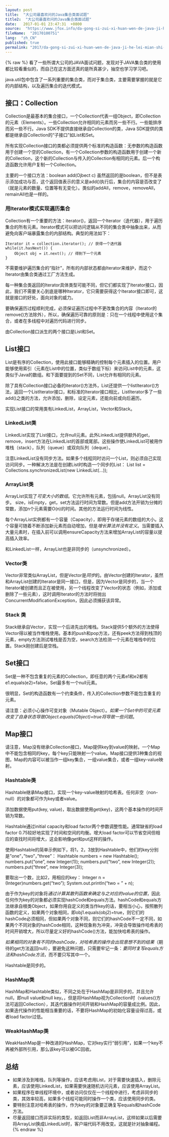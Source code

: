 ```yaml
---
layout: post
title:  "大公司最喜欢问的Java集合类面试题"
title2:  "大公司最喜欢问的Java集合类面试题"
date:   2017-01-01 23:47:31  +0800
source:  "https://www.jfox.info/da-gong-si-zui-xi-huan-wen-de-java-ji-he-lei-mian-shi-ti.html"
fileName:  "20170100751"
lang:  "zh_CN"
published: true
permalink: "2017/da-gong-si-zui-xi-huan-wen-de-java-ji-he-lei-mian-shi-ti.html"
---
```

{% raw %}
看了一些所谓大公司的JAVA面试问题，发现对于JAVA集合类的使用都比较看重似的，而自己在这方面还真的是所真甚少，抽空也学习学习吧。

java.util包中包含了一系列重要的集合类，而对于集合类，主要需要掌握的就是它的内部结构，以及遍历集合的迭代模式。

## 接口：Collection

Collection是最基本的集合接口，一个Collection代表一组Object，即Collection的元素（Elements）。一些Collection允许相同的元素而另一些不行。一些能排序而另一些不行。Java SDK不提供直接继承自Collection的类，Java SDK提供的类都是继承自Collection的“子接口”如List和Set。

所有实现Collection接口的类都必须提供两个标准的构造函数：无参数的构造函数用于创建一个空的Collection，有一个Collection参数的构造函数用于创建一个新的Collection，这个新的Collection与传入的Collection有相同的元素。后一个构造函数允许用户复制一个Collection。

主要的一个接口方法：boolean add(Ojbect c)
虽然返回的是boolean，但不是表示添加成功与否，这个返回值表示的意义是add()执行后，集合的内容是否改变了（就是元素的数量、位置等有无变化）。类似的addAll，remove，removeAll，remainAll也是一样的。

### 用Iterator模式实现遍历集合

Collection有一个重要的方法：iterator()，返回一个Iterator（迭代器），用于遍历集合的所有元素。Iterator模式可以把访问逻辑从不同的集合类中抽象出来，从而避免向客户端暴露集合的内部结构。典型的用法如下：

    Iterator it = collection.iterator(); // 获得一个迭代器
    while(it.hasNext()) {
        Object obj = it.next(); // 得到下一个元素
    }

不需要维护遍历集合的“指针”，所有的内部状态都由Iterator来维护，而这个Iterator由集合类通过工厂方法生成。

每一种集合类返回的Iterator具体类型可能不同，但它们都实现了Iterator接口，因此，我们不需要关心到底是哪种Iterator，它只需要获得这个Iterator接口即可，这就是接口的好处，面向对象的威力。

要确保遍历过程顺利完成，必须保证遍历过程中不更改集合的内容（Iterator的remove()方法除外），所以，确保遍历可靠的原则是：只在一个线程中使用这个集合，或者在多线程中对遍历代码进行同步。

由Collection接口派生的两个接口是List和Set。

## List接口

List是有序的Collection，使用此接口能够精确的控制每个元素插入的位置。用户能够使用索引（元素在List中的位置，类似于数组下标）来访问List中的元素，这类似于Java的数组。和下面要提到的Set不同，List允许有相同的元素。

除了具有Collection接口必备的iterator()方法外，List还提供一个listIterator()方法，返回一个ListIterator接口，和标准的Iterator接口相比，ListIterator多了一些add()之类的方法，允许添加，删除，设定元素，还能向前或向后遍历。

实现List接口的常用类有LinkedList，ArrayList，Vector和Stack。

### LinkedList类

LinkedList实现了List接口，允许null元素。此外LinkedList提供额外的get，remove，insert方法在LinkedList的首部或尾部。这些操作使LinkedList可被用作堆栈（stack），队列（queue）或双向队列（deque）。

注意LinkedList没有同步方法。如果多个线程同时访问一个List，则必须自己实现访问同步。一种解决方法是在创建List时构造一个同步的List：
List list = Collections.synchronizedList(new LinkedList(…));

### ArrayList类

ArrayList实现了*可变大小的数组*。它允许所有元素，包括null。ArrayList没有同步。
size，isEmpty，get，set方法运行时间为常数。但是add方法开销为分摊的常数，添加n个元素需要O(n)的时间。其他的方法运行时间为线性。

每个ArrayList实例都有一个容量（Capacity），即用于存储元素的数组的大小。这个容量可随着不断添加新元素而自动增加，但是*增长算法并没有定义*。当需要插入大量元素时，在插入前可以调用ensureCapacity方法来增加ArrayList的容量以提高插入效率。

和LinkedList一样，ArrayList也是非同步的（unsynchronized）。

### Vector类

Vector非常类似ArrayList，但是Vector是*同步*的。由Vector创建的Iterator，虽然和ArrayList创建的Iterator是同一接口，但是，因为Vector是同步的，当一个Iterator被创建而且正在被使用，另一个线程改变了Vector的状态（例如，添加或删除了一些元素），这时调用Iterator的方法时将抛出ConcurrentModificationException，因此必须捕获该异常。

### Stack 类

Stack继承自Vector，实现一个后进先出的堆栈。Stack提供5个额外的方法使得Vector得以被当作堆栈使用。基本的push和pop方法，还有peek方法得到栈顶的元素，empty方法测试堆栈是否为空，search方法检测一个元素在堆栈中的位置。Stack刚创建后是空栈。

## Set接口

Set是一种不包含重复的元素的Collection，即任意的两个元素e1和e2都有e1.equals(e2)=false，Set最多有一个null元素。

很明显，Set的构造函数有一个约束条件，传入的Collection参数不能包含重复的元素。

请注意：必须小心操作可变对象（Mutable Object）。*如果一个Set中的可变元素改变了自身状态导致Object.equals(Object)=true将导致一些问题*。

## Map接口

请注意，Map没有继承Collection接口，Map提供key到value的映射。一个Map中不能包含相同的key，每个key只能映射一个value。Map接口提供3种集合的视图，Map的内容可以被当作一组key集合，一组value集合，或者一组key-value映射。

### Hashtable类

Hashtable继承Map接口，实现一个key-value映射的哈希表。任何非空（non-null）的对象都可作为key或者value。

添加数据使用put(key, value)，取出数据使用get(key)，这两个基本操作的时间开销为常数。

Hashtable通过initial capacity和load factor两个参数调整性能。通常缺省的load factor 0.75较好地实现了时间和空间的均衡。增大load factor可以节省空间但相应的查找时间将增大，这会影响像get和put这样的操作。

使用Hashtable的简单示例如下，将1，2，3放到Hashtable中，他们的key分别是”one”，”two”，”three”：
Hashtable numbers = new Hashtable();
numbers.put(“one”, new Integer(1));
numbers.put(“two”, new Integer(2));
numbers.put(“three”, new Integer(3));

要取出一个数，比如2，用相应的key：
Integer n = (Integer)numbers.get(“two”);
System.out.println(“two = ” + n);

由于作为key的对象将*通过计算其散列函数来确定与之对应的value的位置*，因此任何作为key的对象都必须实现hashCode和equals方法。hashCode和equals方法继承自根类Object，如果你用自定义的类当作key的话，要相当小心，按照散列函数的定义，如果两个对象相同，即obj1.equals(obj2)=true，则它们的hashCode必须相同，但如果两个对象不同，则它们的hashCode不一定不同，如果两个不同对象的hashCode相同，这种现象称为冲突，冲突会导致操作哈希表的时间开销增大，所以尽量定义好的hashCode()方法，能加快哈希表的操作。

*如果相同的对象有不同的hashCode，对哈希表的操作会出现意想不到的结果*（期待的get方法返回null），要避免这种问题，只需要牢记一条：*要同时复写equals方法和hashCode方法*，而不要只写其中一个。

Hashtable是同步的。

### HashMap类

HashMap和Hashtable类似，不同之处在于HashMap是非同步的，并且允许null，即null value和null key。，但是将HashMap视为Collection时（values()方法可返回Collection），其迭代器操作时间开销和HashMap的容量成比例。因此，如果迭代操作的性能相当重要的话，不要将HashMap的初始化容量设得过高，或者load factor过低。

### WeakHashMap类

WeakHashMap是一种改进的HashMap，它对key实行“弱引用”，如果一个key不再被外部所引用，那么该key可以被GC回收。

## 总结

- 如果涉及到堆栈，队列等操作，应该考虑用List，对于需要快速插入，删除元素，应该使用LinkedList，如果需要快速随机访问元素，应该使用ArrayList。
- 如果程序在单线程环境中，或者访问仅仅在一个线程中进行，考虑非同步的类，其效率较高，如果多个线程可能同时操作一个类，应该使用同步的类。
- 要特别注意对哈希表的操作，作为key的对象要正确复写equals和hashCode方法。
- 尽量返回接口而非实际的类型，如返回List而非ArrayList，这样如果以后需要将ArrayList换成LinkedList时，客户端代码不用改变。这就是针对抽象编程。
{% endraw %}